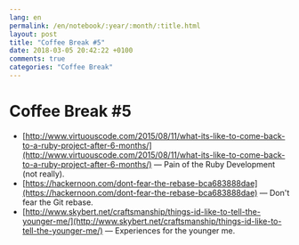 ```yaml
---
lang: en
permalink: /en/notebook/:year/:month/:title.html
layout: post
title: "Coffee Break #5"
date: 2018-03-05 20:42:22 +0100
comments: true
categories: "Coffee Break"
---
```


# Coffee Break #5

- [http://www.virtuouscode.com/2015/08/11/what-its-like-to-come-back-to-a-ruby-project-after-6-months/](http://www.virtuouscode.com/2015/08/11/what-its-like-to-come-back-to-a-ruby-project-after-6-months/) &mdash; Pain of the Ruby Development (not really).
- [https://hackernoon.com/dont-fear-the-rebase-bca683888dae](https://hackernoon.com/dont-fear-the-rebase-bca683888dae) &mdash; Don't fear the Git rebase.
- [http://www.skybert.net/craftsmanship/things-id-like-to-tell-the-younger-me/](http://www.skybert.net/craftsmanship/things-id-like-to-tell-the-younger-me/) &mdash; Experiences for the younger me.
